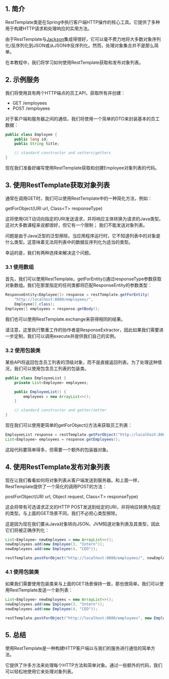 ## 1. 简介

RestTemplate类是在Spring中执行客户端HTTP操作的核心工具。它提供了多种用于构建HTTP请求和处理响应的实用方法。

由于RestTemplate与[Jackson](https://github.com/FasterXML/jackson)集成得很好，它可以毫不费力地将大多数对象序列化/反序列化到JSON或从JSON中反序列化。然而，处理对象集合并不是那么简单。

在本教程中，我们将学习如何使用RestTemplate获取和发布对象列表。

## 2. 示例服务

我们将使用具有两个HTTP端点的员工API，获取所有并创建：

-   GET /employees
-   POST /employees

对于客户端和服务器之间的通信，我们将使用一个简单的DTO来封装基本的员工数据：

```java
public class Employee {
    public long id;
    public String title;

    // standard constructor and setters/getters
}
```

现在我们准备好编写使用RestTemplate获取和创建Employee对象列表的代码。

## 3. 使用RestTemplate获取对象列表

通常在调用GET时，我们可以使用RestTemplate中的一种简化方法，例如：

getForObject(URI url, Class<T\> responseType)

这将使用GET动词向指定的URI发送请求，并将响应主体转换为请求的Java类型。这对大多数课程来说都很好，但它有一个限制； 我们不能发送对象列表。

问题是由于Java泛型的泛型擦除。当应用程序运行时，它不知道列表中的对象是什么类型。这意味着无法将列表中的数据反序列化为适当的类型。

幸运的是，我们有两种选择来解决这个问题。

### 3.1 使用数组

首先，我们可以使用RestTemplate。getForEntity()通过responseType参数获取对象数组。我们在那里指定的任何类都将匹配ResponseEntity的参数类型：

```java
ResponseEntity<Employee[]> response = restTemplate.getForEntity(
    "http://localhost:8080/employees/",
    Employee[].class);
Employee[] employees = response.getBody();
```

我们也可以使用RestTemplate.exchange来获得相同的结果。

请注意，这里执行繁重工作的协作者是ResponseExtractor，因此如果我们需要进一步定制，我们可以调用execute并提供我们自己的实例。

### 3.2 使用包装类

某些API将返回包含员工列表的顶级对象，而不是直接返回列表。为了处理这种情况，我们可以使用包含员工列表的包装类。

```java
public class EmployeeList {
    private List<Employee> employees;

    public EmployeeList() {
        employees = new ArrayList<>();
    }

    // standard constructor and getter/setter
}
```

现在我们可以使用更简单的getForObject()方法来获取员工列表：

```java
EmployeeList response = restTemplate.getForObject("http://localhost:8080/employees", EmployeeList.class);
List<Employee> employees = response.getEmployees();
```

这段代码要简单得多，但需要一个额外的包装器对象。

## 4. 使用RestTemplate发布对象列表

现在让我们看看如何将对象列表从客户端发送到服务器。和上面一样，RestTemplate提供了一个简化的调用POST的方法：

postForObject(URI url, Object request, Class<T\> responseType)

这会将带有可选请求正文的HTTP POST发送到给定的URI，并将响应转换为指定的类型。与上面的GET场景不同，我们不必担心类型擦除。

这是因为现在我们要从Java对象转向JSON，JVM知道对象列表及其类型，因此它们将被正确序列化：

```java
List<Employee> newEmployees = new ArrayList<>();
newEmployees.add(new Employee(3, "Intern"));
newEmployees.add(new Employee(4, "CEO"));

restTemplate.postForObject("http://localhost:8080/employees/", newEmployees, ResponseEntity.class);
```

### 4.1 使用包装类

如果我们需要使用包装类来与上面的GET场景保持一致，那也很简单。我们可以使用RestTemplate发送一个新列表：

```java
List<Employee> newEmployees = new ArrayList<>();
newEmployees.add(new Employee(3, "Intern"));
newEmployees.add(new Employee(4, "CEO"));

restTemplate.postForObject("http://localhost:8080/employees", new EmployeeList(newEmployees), ResponseEntity.class);
```

## 5. 总结

使用RestTemplate是一种构建HTTP客户端以与我们的服务进行通信的简单方法。

它提供了许多方法来处理每个HTTP方法和简单对象。通过一些额外的代码，我们可以轻松地使用它来处理对象列表。